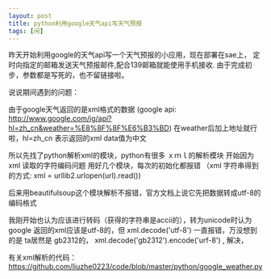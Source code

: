 ```yaml
---
layout: post
title: python利用google天气api写天气预报
tags: [闲]
---
```


昨天开始利用google的天气api写一个天气预报的小应用，现在部署在sae上，
定时向指定的邮箱发送天气预报邮件,配合139邮箱就能使用手机接收.
由于完成初步，参数都是写死的，也不留链接啦。

说说期间遇到的问题：

由于google天气返回的是xml格式的数据
(google api:  http://www.google.com/ig/api?hl=zh_cn&weather=%E8%8F%8F%E6%B3%BD)
在weather后加上地址就行啦，hl=zh_cn 表示返回的xml data值为中文

所以先找了python解析xml的模块，python有很多 ｘｍｌ的解析模块
开始因为 xml 读取的字符编码问题 用好几个模块，每次的初始化都报错
（xml 字符串得到的方式: xml = urllib2.urlopen(url).read())

后来用beautifulsoup这个模块解析不报错，官方文档上说它先把数据转成utf-8的编码格式

我刚开始也认为应该进行转码（获得的字符串是accii的），转为unicode时认为google
返回的xml应该是utf-8的，但 xml.decode('utf-8') 一直报错，万没想到的是 ta居然是
gb2312的，  xml.decode('gb2312').encode('urf-8')  , 解决，

有关xml解析的代码：https://github.com/liuzhe0223/code/blob/master/python/google_weather.py
